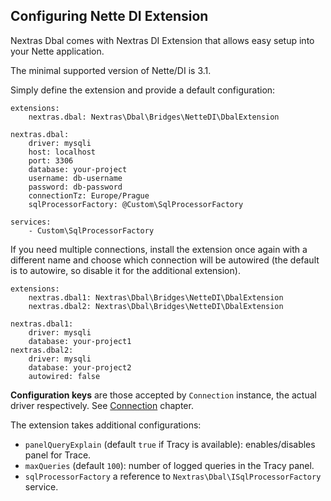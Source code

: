 ## Configuring Nette DI Extension

Nextras Dbal comes with Nextras DI Extension that allows easy setup into your Nette application.

The minimal supported version of Nette/DI is 3.1.

Simply define the extension and provide a default configuration:

```neon
extensions:
	nextras.dbal: Nextras\Dbal\Bridges\NetteDI\DbalExtension

nextras.dbal:
	driver: mysqli
	host: localhost
	port: 3306
	database: your-project
	username: db-username
	password: db-password
	connectionTz: Europe/Prague
	sqlProcessorFactory: @Custom\SqlProcessorFactory

services:
	- Custom\SqlProcessorFactory
```

If you need multiple connections, install the extension once again with a different name and choose which connection
will be autowired (the default is to autowire, so disable it for the additional extension).

```neon
extensions:
	nextras.dbal1: Nextras\Dbal\Bridges\NetteDI\DbalExtension
	nextras.dbal2: Nextras\Dbal\Bridges\NetteDI\DbalExtension

nextras.dbal1:
	driver: mysqli
	database: your-project1
nextras.dbal2:
	driver: mysqli
	database: your-project2
	autowired: false
```

**Configuration keys** are those accepted by `Connection` instance, the actual driver respectively. See [Connection](default) chapter.

The extension takes additional configurations:

- `panelQueryExplain` (default `true` if Tracy is available): enables/disables panel for Trace.
- `maxQueries` (default `100`): number of logged queries in the Tracy panel.
- `sqlProcessorFactory` a reference to `Nextras\Dbal\ISqlProcessorFactory` service.
